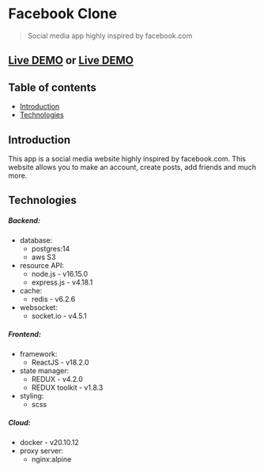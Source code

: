 # Facebook Clone
> Social media app highly inspired by facebook.com


## [Live DEMO](http://fb-app.tech) or [Live DEMO](http://51.120.4.141)


## Table of contents

- [Introduction](#introduction)
- [Technologies](#technologies)

## Introduction
This app is a social media website highly inspired by facebook.com.
This website allows you to make an account, create posts, add friends and much more.

## Technologies

##### Backend:
- database:
  - postgres:14
  - aws S3
- resource API:
  - node.js - v16.15.0
  - express.js - v4.18.1
- cache:
  - redis - v6.2.6
- websocket:
  - socket.io - v4.5.1

##### Frontend:
- framework:
  - ReactJS - v18.2.0
- state manager:
  - REDUX - v4.2.0
  - REDUX toolkit - v1.8.3
- styling:
  - scss

##### Cloud:
- docker - v20.10.12
- proxy server:
  - nginx:alpine
